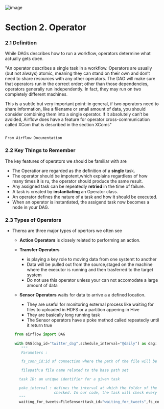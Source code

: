 ![image](https://user-images.githubusercontent.com/53164959/99251405-a3785880-2850-11eb-8343-9739679ce315.png)


# Section 2. Operator 

### 2.1 Definition 

While DAGs describes how to run a workflow, operators determine what actually gets doen.


"An operator describes a single task in a workflow. Operators are usually (but not always) atomic, meaning they can stand on their own and don’t need to share resources with any other operators. The DAG will make sure that operators run in the correct order; other than those dependencies, operators generally run independently. In fact, they may run on two completely different machines.

This is a subtle but very important point: in general, if two operators need to share information, like a filename or small amount of data, you should consider combining them into a single operator. If it absolutely can’t be avoided, Airflow does have a feature for operator cross-communication called XCom that is described in the section XComs"

                                                                                                     From Airflow Documentation

### 2.2 Key Things to Remember

The key features of operators we should be familiar with are 

- The Operatior are regarded as the definition of a __single__ task.
- The operator should be impotent,which explains regardless of how many times it is ru, the operator should produce the same result.
- Any assigned task can be repeatedly __retried__ in the time of failure.
- A task is created by __instantiating__ an Operator class.
- An operator defines the nature of a task and how it should be executed.
- When an operator is instantiated, the assigend task now becomes a node in your DAG.


### 2.3 Types of Operators

- Therea are three major types of opertors we often see 
  - __Action Operators__ is closely related to performing an action. 
  
  - __Transfer Operators__ 
     - is playing a key role to moving data from one systemt to another
     - Data will be pulled out from the source,staged on the machine where the executor is running and then trasferred to the target system
     - Do not use this operator unless your can not accomodate a large amount of data
     
  - __Sensor Operators__ waits for data to arrive a a defined location. 
    - They are useful for monitoring external process like waiting for files to uploaded in HDFS or a partition appering in Hive
    - They are basically long running task
    - The Sensor operators have a poke method called repeatedly until it return true
  

    
   ```python
    from airflow import DAG
    
    with DAG(dag_id="twitter_dag",schedule_interval="@daily") as dag:
       """
       Parameters :
  
       fs_conn_id:id of connection where the path of the file will be stored
  
       filepath:a file name related to the base path set
 
      task ID: an unique identifier for a given task
 
      poke_interval : defines the interval at which the folder of the file will be
                      checked. In our code, the task will check every five second
      """
      waiting_for_tweets=FileSensor(task_id="waiting_for_tweets",fs_conn_id="fs_tweet",filepath="data.csv",poke_interval=5)
 ```
    
  
